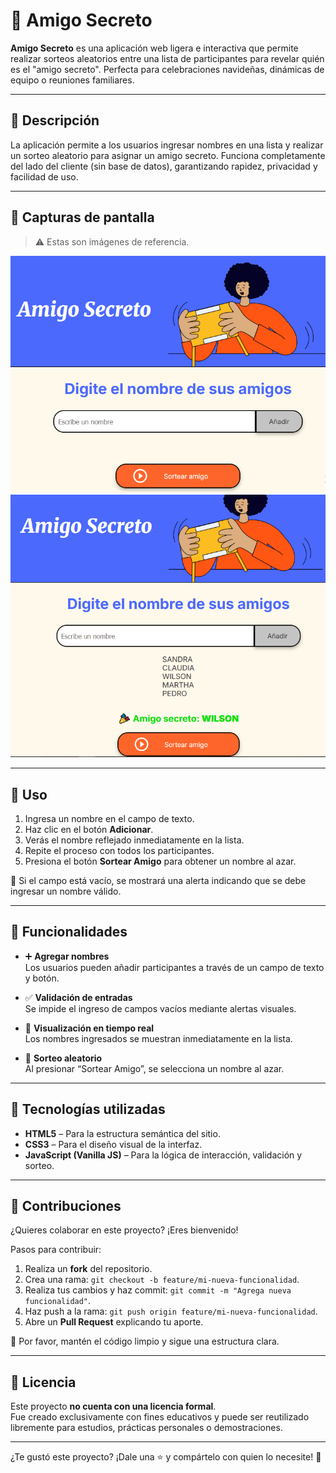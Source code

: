 # 🎁 Amigo Secreto

**Amigo Secreto** es una aplicación web ligera e interactiva que permite realizar sorteos aleatorios entre una lista de participantes para revelar quién es el "amigo secreto". Perfecta para celebraciones navideñas, dinámicas de equipo o reuniones familiares.

---

## 🧩 Descripción

La aplicación permite a los usuarios ingresar nombres en una lista y realizar un sorteo aleatorio para asignar un amigo secreto. Funciona completamente del lado del cliente (sin base de datos), garantizando rapidez, privacidad y facilidad de uso.

---

## 📸 Capturas de pantalla

> ⚠️ Estas son imágenes de referencia.

![Pantalla de ingreso de nombres](./screenshots/ingreso-nombres.png)
![Resultado del sorteo](./screenshots/resultado-sorteo.png)

---

## 🚀 Uso

1. Ingresa un nombre en el campo de texto.
2. Haz clic en el botón **Adicionar**.
3. Verás el nombre reflejado inmediatamente en la lista.
4. Repite el proceso con todos los participantes.
5. Presiona el botón **Sortear Amigo** para obtener un nombre al azar.

🔔 Si el campo está vacío, se mostrará una alerta indicando que se debe ingresar un nombre válido.

---

## 🎯 Funcionalidades

- ➕ **Agregar nombres**  
  Los usuarios pueden añadir participantes a través de un campo de texto y botón.

- ✅ **Validación de entradas**  
  Se impide el ingreso de campos vacíos mediante alertas visuales.

- 👀 **Visualización en tiempo real**  
  Los nombres ingresados se muestran inmediatamente en la lista.

- 🎲 **Sorteo aleatorio**  
  Al presionar “Sortear Amigo”, se selecciona un nombre al azar.

---

## 🧰 Tecnologías utilizadas

- **HTML5** – Para la estructura semántica del sitio.
- **CSS3** – Para el diseño visual de la interfaz.
- **JavaScript (Vanilla JS)** – Para la lógica de interacción, validación y sorteo.

---

## 🤝 Contribuciones

¿Quieres colaborar en este proyecto? ¡Eres bienvenido!

Pasos para contribuir:

1. Realiza un **fork** del repositorio.
2. Crea una rama: `git checkout -b feature/mi-nueva-funcionalidad`.
3. Realiza tus cambios y haz commit: `git commit -m "Agrega nueva funcionalidad"`.
4. Haz push a la rama: `git push origin feature/mi-nueva-funcionalidad`.
5. Abre un **Pull Request** explicando tu aporte.

📌 Por favor, mantén el código limpio y sigue una estructura clara.

---

## 📄 Licencia

Este proyecto **no cuenta con una licencia formal**.  
Fue creado exclusivamente con fines educativos y puede ser reutilizado libremente para estudios, prácticas personales o demostraciones.

---

¿Te gustó este proyecto? ¡Dale una ⭐ y compártelo con quien lo necesite! 🙌
